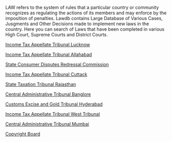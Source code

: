 LAW refers to the system of rules that a particular country or community recognizes as 
regulating the actions of its members and may enforce by the imposition of penalties.  Lawdb contains 
Large Database of Various Cases, Jusgments and Other Decisions made to implement new laws in the country.
Here you can search of Laws that have been completed in various High Court, Supreme Courts
and District Courts.

<a href="https://lawdb.in/income-tax-appellate-tribunal-lucknow">Income Tax Appellate Tribunal Lucknow</a>

<a href="https://lawdb.in/central-administrative-tribunal-allahabad">Income Tax Appellate Tribunal Allahabad</a>

<a href="https://lawdb.in/state-consumer-disputes-redressal-commission">State Consumer Disputes Redressal Commission</a>

<a href="https://lawdb.in/income-tax-appellate-tribunal-cuttack">Income Tax Appellate Tribunal Cuttack</a>

<a href="https://lawdb.in/state-taxation-tribunal-rajasthan">State Taxation Tribunal Rajasthan</a>

<a href="https://lawdb.in/central-administrative-tribunal-bangalore">Central Administrative Tribunal Banglore</a>

<a href="https://lawdb.in/customs-excise-and-gold-tribunal-hyderabad">Customs Excise and Gold Tribunal Hyderabad</a>

<a href="https://lawdb.in/income-tax-appellate-tribunal-west-bengal">Income Tax Appellate Tribunal West Tribunal</a>

<a href="https://lawdb.in/central-administrative-tribunal-mumbai">Central Administrative Tribunal Mumbai</a>

<a href="https://lawdb.in/copyright-board">Copyright Board</a>
